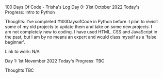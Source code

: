 100 Days Of Code - Trisha's Log
Day 0: 31st October 2022
Today's Progress: Intro to Python

Thoughts: I've completed #100DaysofCode in Python before. I plan to revisit some of my old projects to update them and take on some new projects.  I am not completely new to coding. I have used HTML, CSS and JavaScript in the past, but I am by no means an expert and would class myself as a 'false beginner'.

Link to work: N/A 

Day 1: 1st November 2022 
Today's Progress: TBC 

Thoughts TBC 
